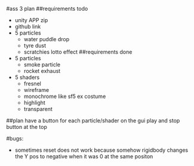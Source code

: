 #ass 3 plan
##requirements todo
* unity APP zip
* github link
* 5 particles
  * water puddle drop
  * tyre dust
  * scratchies lotto effect
##requirements done
* 5 particles
  * smoke particle
  * rocket exhaust
* 5 shaders
  * fresnel
  * wireframe
  * monochrome like sf5 ex costume
  * highlight
  * transparent

##plan
have a button for each particle/shader on the gui
play and stop button at the top

#bugs:
* sometimes reset does not work because somehow rigidbody changes the Y pos to negative when it was 0 at the same positon
